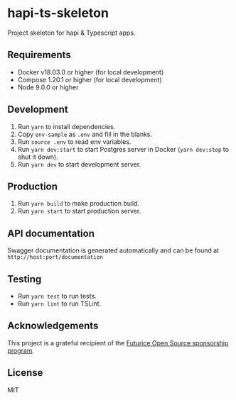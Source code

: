 # hapi-ts-skeleton

Project skeleton for hapi & Typescript apps.

## Requirements

* Docker v18.03.0 or higher (for local development)
* Compose 1.20.1 or higher (for local development)
* Node 9.0.0 or higher

## Development

1.  Run `yarn` to install dependencies.
1.  Copy `env-sample` as `.env` and fill in the blanks.
1.  Run `source .env` to read env variables.
1.  Run `yarn dev:start` to start Postgres server in Docker (`yarn dev:stop` to shut it down).
1.  Run `yarn dev` to start development server.

## Production

1.  Run `yarn build` to make production build.
1.  Run `yarn start` to start production server.

## API documentation

Swagger documentation is generated automatically and can be found at `http://host:port/documentation`

## Testing

* Run `yarn test` to run tests.
* Run `yarn lint` to run TSLint.

## Acknowledgements

This project is a grateful recipient of the [Futurice Open Source sponsorship program](http://futurice.com/blog/sponsoring-free-time-open-source-activities).

## License

MIT

